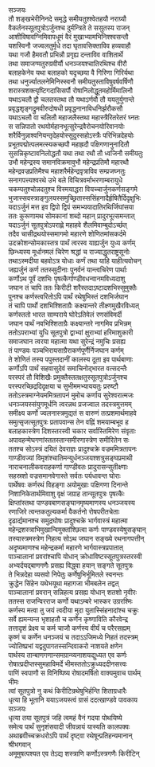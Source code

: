 सञ्जयः  
तौ शङ्खभेरीनिनदे समृद्धे समीयतुश्श्वेतहयौ नराग्र्यौ  
वैकर्तनस्सूतपुत्रोऽर्जुनश्च दुर्मन्त्रिते ते ससुतस्य राजन्  
आशीविषावग्निमिवापधूमं वैरं मुखाभ्यामभिनिश्श्वसन्तौ  
यशस्विनौ जज्वलतुर्मृधे तदा घृतावसिक्ताविव हव्यवाहौ  
यथा गजौ हैमवतौ प्रभिन्नौ प्रगृह्य दन्ताविव वाशितार्थे  
तथा समाजग्मतुरुग्रवीर्यौ धनञ्जयश्चातिरथिश्च वीरौ  
बलाहकेनेव यथा बलाहको यदृच्छया वै गिरिणा गिरिर्यथा  
तथा धनुर्ज्यातलनेमिनिस्स्वनौ समीयतुस्ताविषुवर्षवर्षिणौ  
शरास्त्रशक्त्यृष्टिगदासिसर्पौ रोषानिलोद्धूतमहोर्मिमालिनौ   
यथाऽचलौ द्वौ चलतस्तथा तौ यथाऽर्णवौ तौ ययतुर्युगान्ते  
प्रवृद्धशृङ्गद्रुमवीरुदोषधी प्रवृद्धनानाविधनिर्झरौकसौ  
यथाऽचलौ वा चलितौ महाजलैस्तथा महास्त्रैरितरेतरं घ्नतः  
स सन्निपातो रथयोर्महानभूत्सुरेन्द्रवैरोचनयोरिवानयोः  
शरैर्विनुन्नाश्वनियन्तृदेहयोस्सुदुस्सहोऽस्त्रैः परिभिन्नदेहयोः  
प्रभूतपद्मोत्पलमत्स्यकच्छपौ महाह्रदौ पक्षिगणानुनादितौ  
सुसन्निकृष्टावनिलोद्धतौ यथा तथा रथौ तौ ध्वजिनौ समीयतुः  
उभौ महेन्द्रस्य समानविक्रमावुभौ महेन्द्रप्रतिमौ महारथौ  
महेन्द्रवज्रप्रतिमैश्च महाशरैर्महेन्द्रवृत्राविव सम्प्रजघ्नतुः  
सनागपत्त्यश्वरथे उभे बले विचित्रवर्माभरणाम्बरायुधे  
चकम्पतुश्चोन्नदतुश्च विस्मयाद्धरा वियच्चार्जुनकर्णसङ्गमे  
भुजास्सवस्त्राङ्गुलयस्समुच्छ्रितास्ससिंहनादैर्हृषितैर्दिदृक्षुभिः  
यदाऽर्जुनं मत्त इव द्विपो द्विपं समभ्ययादातिरथिर्जिघांसया  
ततः कुरूणामथ सोमकानां शब्दो महान् प्रादुरभूत्समन्तात्  
यदाऽर्जुनं सूतपुत्रोऽपराह्णे महाहवे शैलमिवाम्बुदोऽर्च्छत्  
तदैव चासीद्रथयोस्समागमो महारणे शोणितमांसकर्दमे  
उदक्रोशन्सोमकास्तत्र पार्थं त्वरस्व याह्यर्जुन युध्य कर्णम्  
छिन्ध्यस्य मूर्धानमलं चिरेण श्रद्धां च राज्याद्धृतराष्ट्रसूनोः  
तथाऽस्मदीया बहवोऽत्र योधाः कर्णं तथा याहि याहीत्यवोचन्  
जह्यर्जुनं कर्ण ततस्सुदीनाः पुनर्वनं यान्त्वचिरेण पार्थाः  
कर्णोऽथ पूर्वं दशभिः पृषत्कैर्गाण्डीवधन्वानमविध्यदाशु  
जघान तं चापि ततः किरीटी शरैस्तदाऽष्टादशभिस्सुमुक्तैः  
पुनश्च कर्णस्त्वरितोऽपि पार्थं रथेषुभिस्तं दशभिर्जघान  
तं चापि पार्थो दशभिश्शिताग्रैः कक्ष्यान्तरे तीक्ष्णमुखैरविध्यत्  
कर्णस्ततो भारत साम्पराये घोरेऽतिवेलं रणसंविमर्दी  
जघान पार्थं नवभिश्शिताग्रैः कक्ष्यान्तरे नागमिव प्रभिन्नम्  
ततोऽपराभ्यां युधि सूतपुत्रो द्वाभ्यां क्षुराभ्यां हरिमाशुकारी  
समाजघान त्वरया महात्मा यथा सुरेन्द्रं नमुचिः प्रसह्य  
तं पाण्डवः पञ्चभिरायसाग्रैराकर्णपूर्णैर्निजघान कर्णम्  
ते शोणितं तस्य पपुस्तदानीं कालस्य दूता इव पार्थबाणाः  
कर्णोऽपि पार्थं सहवासुदेवं समाचिनोद्भारत वत्सदन्तैः  
परस्परं तौ विशिखैः प्रमुक्तैस्ततक्षतुस्सूतपुत्रोऽर्जुनश्च  
परस्परच्छिद्रदिदृक्षया च सुभीममभ्याययतुः प्ररुष्टौ  
ततोऽस्त्रमाग्नेयममित्रतापनं मुमोच कर्णाय सुरेश्वरात्मजः  
धनञ्जयस्संयुगमूर्धनि त्वरन्नथ प्रजज्वाल तदस्त्रमुत्तमम्  
समीक्ष्य कर्णो ज्वलनास्त्रमुद्यतं स वारुणं तत्प्रशमार्थमाहवे  
समुत्सृजत्सूतपुत्रः प्रतापवान्स तेन वह्निं शमयाम्बभूव ह  
बलाहकास्त्रेण दिशस्तरस्वी चकार सर्वास्तिमिरेण संवृताः  
अपावहन्मेघगणांस्ततस्तान्समीरणास्त्रेण समीरितेन सः  
ततश्च सोऽस्त्रं दयितं देवराज्ञः प्रादुश्चक्रे वज्रममित्रतापनः  
गाण्डीवज्यां विमृशंश्चातिमन्युर्धनञ्जयश्शत्रुसङ्घप्रमाथी  
नाराचनालीकवराहकर्णा गाण्डीवतः प्रादुरासन्सुतीक्ष्णाः  
सहस्रशो वज्रसमानवेगास्ते सर्वतः पर्यधावन्त घोराः  
पार्थेषवः कर्णरथं विहङ्गा अयोमुखाः पक्षिगणा दिनान्ते  
निशानिकेतार्थमिवाशु वृक्षं जग्राह तान्सूतपुत्रः पृषत्कैः  
क्षिप्तांस्तथा पाण्डवबाणसङ्घानमृष्यमाणस्य धनञ्जयस्य  
रणाजिरे त्वन्तकतुल्यकर्मा वैकर्तनो रोषपरीतचेताः  
दृढार्द्यमानश्च समुद्रघोषः प्रादुश्चक्रे भार्गवास्त्रं महात्मा  
महेन्द्रशस्त्राभिमुखान्विमुक्तांश्छित्वा कर्णः पाण्डवस्येषुसङ्घान्  
तस्यास्त्रमस्त्रेण निहत्य सोऽथ जघान सङ्ख्ये रथनागपत्तीन्  
अदृष्यमाणश्च महेन्द्रकर्मा महारणे भार्गवास्त्रप्रपातात्  
पाञ्चालानां प्रवरांश्चापि योधान् क्रोधाविष्टस्सूतपुत्रस्तरस्वी  
अभ्यर्दयद्बाणगणैः प्रसह्य विद्ध्वा हयान् सङ्गते सूतपुत्रः  
ते भिन्नदेहा व्यसवो निपेतुः कर्णेषुभिर्भूमितले स्वनन्तः  
क्रुद्धेन सिंहेन यथेभयूथा महागजा भीमबलेन तद्वत्  
पाञ्चालानां प्रवरान् सन्निहत्य प्रसह्य योधान् शतशो नृवीरः  
ततस्स राजन्विरराज कर्णो यथाऽम्बरे भास्कर उग्ररश्मिः  
कर्णस्य मत्वा तु जयं त्वदीया मुदा युतास्सिंहनादांश्च चक्रुः  
सर्वे ह्यमन्यन्त भृशाहतौ च कर्णेन कृष्णाविति कौरवेन्द्र  
तत्तादृशं प्रेक्ष्य च कर्म चाजौ कर्णस्य वीर्यं च परैरसह्यम्  
कृष्णं च कर्णेन धनञ्जयं च तदाऽऽजिमध्ये निहतं तदस्त्रम्  
ज्योतिष्प्रभां यद्वदुपागतस्सन्दिवाकरो नाशयते क्षणेन  
पार्थस्य तान्बाणगणान्समग्रान्व्यनाशयद्युध्यत एव कर्णः  
रोषात्प्रदीप्तस्सुमहाविमर्दे भीमस्ततोऽक्रुध्यददीनसत्त्वः  
पाणिं स्वपाणौ स विनिष्पिष्य रोषादमर्षितो वाक्यमुवाच पार्थम्  
भीमः  
त्वां सूतपुत्रो नु कथं किरीटिन्रथेषुभिर्हन्ति शिताग्रधारैः  
धृत्या हि भूतानि ययाऽजयस्त्वं ग्रासं ददत्खाण्डवे पावकाय  
सञ्जयः  
धृत्या तया सूतपुत्रं जहि त्वमहं वैनं गदया पोथयिष्ये  
समेत्य पार्थं सुनृशंसवादी जीवन्नायं यास्यति कालपक्वः   
अथाब्रवीच्चक्रधरोऽपि पार्थं दृष्ट्वा रथेषून्प्रतिहन्यमानान्  
श्रीभगवान्   
अमूमुषत्पश्यत एव तेऽद्य शस्त्राणि कर्णोऽस्त्रगणैः किरीटिन्  
